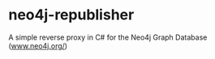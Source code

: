 neo4j-republisher
==================

A simple reverse proxy in C# for the Neo4j Graph Database (www.neo4j.org/)
